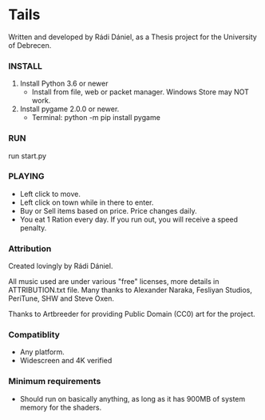 # Tails

Written and developed by Rádi Dániel, as a Thesis project for the University of Debrecen.

### INSTALL

1. Install Python 3.6 or newer
	- Install from file, web or packet manager. Windows Store may NOT work.
2. Install pygame 2.0.0 or newer.
	- Terminal: python -m pip install pygame

### RUN

run start.py

### PLAYING

- Left click to move.
- Left click on town while in there to enter.
- Buy or Sell items based on price. Price changes daily.
- You eat 1 Ration every day. If you run out, you will receive a speed penalty.

### Attribution


Created lovingly by Rádi Dániel.

All music used are under various "free" licenses, more details in ATTRIBUTION.txt file.
Many thanks to Alexander Naraka, Fesliyan Studios, PeriTune, SHW and Steve Oxen.

Thanks to Artbreeder for providing Public Domain (CC0) art for the project.


### Compatiblity

- Any platform.
- Widescreen and 4K verified

### Minimum requirements

- Should run on basically anything, as long as it has 900MB of system memory for the shaders.
